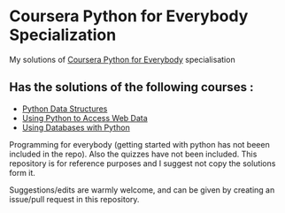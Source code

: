 # Coursera Python for Everybody Specialization
My solutions of [Coursera Python for Everybody](https://www.coursera.org/specializations/python) specialisation

## Has the solutions of the following courses :
* [Python Data Structures](https://www.coursera.org/learn/python-data)
* [Using Python to Access Web Data](https://www.coursera.org/learn/python-network-data)
* [Using Databases with Python](https://www.coursera.org/learn/python-databases)

Programming for everybody (getting started with python has not beeen included in the repo). Also the quizzes have not been included. This repository is for reference purposes and I suggest not copy the solutions form it.

Suggestions/edits are warmly welcome, and can be given by creating an issue/pull request in this repository.

